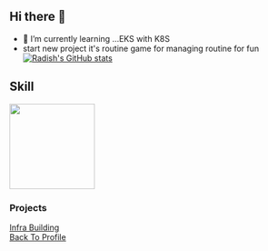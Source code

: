 ## Hi there 👋
- 🌱 I’m currently learning ...EKS with K8S
- start new project it's routine game for managing routine for fun
[![Radish's GitHub stats](https://github-readme-stats.vercel.app/api?username=seoulcloud&theme=gruvbox_light&show_icons=true)](https://github.com/anuraghazra/github-readme-stats)
## Skill
<img src="https://github.com/user-attachments/assets/ac7fc931-fba2-4032-a6b3-138e7c76add9" width="150" height="150"/>

### Projects
<a href=https://github.com/seoulcloud/Infra-building.git>Infra Building</a>  
<a href=https://github.com/seoulcloud>Back To Profile</a>
